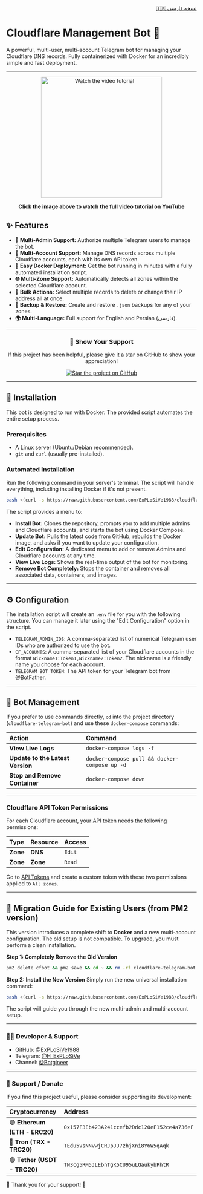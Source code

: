 <!-- Persian README link -->
<div align="right">
  <a href="README-FA.md">🇮🇷 نسخه فارسی</a>
</div>

# Cloudflare Management Bot 🐳

A powerful, multi-user, multi-account Telegram bot for managing your Cloudflare DNS records. Fully containerized with Docker for an incredibly simple and fast deployment.

---
<div align="center">
  <a href="https://www.youtube.com/watch?v=OOQ9rtHqeFQ" target="_blank">
    <img src="https://img.youtube.com/vi/OOQ9rtHqeFQ/hqdefault.jpg" alt="Watch the video tutorial" width="320">
  </a>
  <p><strong>Click the image above to watch the full video tutorial on YouTube</strong></p>
</div>

## ✨ Features
*   **👥 Multi-Admin Support:** Authorize multiple Telegram users to manage the bot.
*   **🏢 Multi-Account Support:** Manage DNS records across multiple Cloudflare accounts, each with its own API token.
*   **🐳 Easy Docker Deployment:** Get the bot running in minutes with a fully automated installation script.
*   **🌐 Multi-Zone Support:** Automatically detects all zones within the selected Cloudflare account.
*   **👥 Bulk Actions:** Select multiple records to delete or change their IP address all at once.
*   **💾 Backup & Restore:** Create and restore `.json` backups for any of your zones.
*   **🌍 Multi-Language:** Full support for English and Persian (فارسی).

---

<div align="center">
  <h3>💖 Show Your Support</h3>
  <p>If this project has been helpful, please give it a star on GitHub to show your appreciation!</p>
  <a href="https://github.com/ExPLoSiVe1988/cloudflare-telegram-bot/stargazers">
    <img src="https://img.shields.io/github/stars/ExPLoSiVe1988/cloudflare-telegram-bot?style=for-the-badge&logo=github&color=FFDD00&logoColor=black" alt="Star the project on GitHub">
  </a>
</div>

---

## 🚀 Installation

This bot is designed to run with Docker. The provided script automates the entire setup process.

### Prerequisites
*   A Linux server (Ubuntu/Debian recommended).
*   `git` and `curl` (usually pre-installed).

### Automated Installation
Run the following command in your server's terminal. The script will handle everything, including installing Docker if it's not present.

```bash
bash <(curl -s https://raw.githubusercontent.com/ExPLoSiVe1988/cloudflare-telegram-bot/main/install.sh)
```
The script provides a menu to:
*   **Install Bot:** Clones the repository, prompts you to add multiple admins and Cloudflare accounts, and starts the bot using Docker Compose.
*   **Update Bot:** Pulls the latest code from GitHub, rebuilds the Docker image, and asks if you want to update your configuration.
*   **Edit Configuration:** A dedicated menu to add or remove Admins and Cloudflare accounts at any time.
*   **View Live Logs:** Shows the real-time output of the bot for monitoring.
*   **Remove Bot Completely:** Stops the container and removes all associated data, containers, and images.

---

## ⚙️ Configuration

The installation script will create an `.env` file for you with the following structure. You can manage it later using the "Edit Configuration" option in the script.

*   `TELEGRAM_ADMIN_IDS`: A comma-separated list of numerical Telegram user IDs who are authorized to use the bot.
*   `CF_ACCOUNTS`: A comma-separated list of your Cloudflare accounts in the format `Nickname1:Token1,Nickname2:Token2`. The nickname is a friendly name you choose for each account.
*   `TELEGRAM_BOT_TOKEN`: The API token for your Telegram bot from @BotFather.

---

## 🤖 Bot Management

If you prefer to use commands directly, `cd` into the project directory (`cloudflare-telegram-bot`) and use these `docker-compose` commands:

| Action | Command |
| :--- | :--- |
| **View Live Logs** | `docker-compose logs -f` |
| **Update to the Latest Version** | `docker-compose pull && docker-compose up -d` |
| **Stop and Remove Container** | `docker-compose down` |

---

### Cloudflare API Token Permissions
For each Cloudflare account, your API token needs the following permissions:

| Type | Resource | Access |
| :--- | :--- | :--- |
| **Zone** | **DNS** | `Edit` |
| **Zone** | **Zone** | `Read` |

Go to [API Tokens](https://dash.cloudflare.com/profile/api-tokens) and create a custom token with these two permissions applied to `All zones`.

---

## 🔄 Migration Guide for Existing Users (from PM2 version)

This version introduces a complete shift to **Docker** and a new multi-account configuration. The old setup is not compatible. To upgrade, you must perform a clean installation.

**Step 1: Completely Remove the Old Version**
```bash
pm2 delete cfbot && pm2 save && cd ~ && rm -rf cloudflare-telegram-bot
```

**Step 2: Install the New Version**
Simply run the new universal installation command:
```bash
bash <(curl -s https://raw.githubusercontent.com/ExPLoSiVe1988/cloudflare-telegram-bot/main/install.sh)
```
The script will guide you through the new multi-admin and multi-account setup.

---
### 👨‍💻 Developer & Support
*   GitHub: [@ExPLoSiVe1988](https://www.google.com/url?sa=E&q=https%3A%2F%2Fgithub.com%2FExPLoSiVe1988%2Fcloudflare-telegram-bot)
*   Telegram: [@H_ExPLoSiVe](https://t.me/H_ExPLoSiVe)
*   Channel: [@Botgineer](https://t.me/Botgineer)
---
### 💖 Support / Donate
If you find this project useful, please consider supporting its development:

| Cryptocurrency | Address |
|:---|:---|
| 🟣 **Ethereum (ETH - ERC20)** | `0x157F3Eb423A241ccefb2Ddc120eF152ce4a736eF` |
| 🔵 **Tron (TRX - TRC20)** | `TEdu5VsNNvwjCRJpJJ7zhjXni8Y6W5qAqk` |
| 🟢 **Tether (USDT - TRC20)** | `TN3cg5RM5JLEbnTgK5CU95uLQaukybPhtR` |

🙏 Thank you for your support! 🚀
